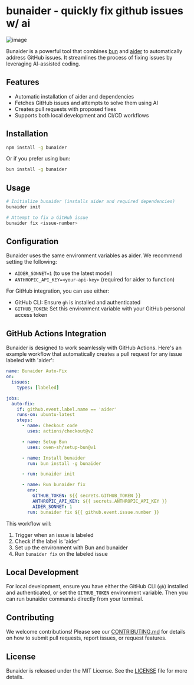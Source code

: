 # bunaider - quickly fix github issues w/ ai

![image](https://github.com/user-attachments/assets/b11a43ac-6e28-4aea-9e3c-ff41f1dbce8a)

Bunaider is a powerful tool that combines [bun](https://github.com/oven-sh/bun) and [aider](https://aider.chat) to automatically address GitHub issues. It streamlines the process of fixing issues by leveraging AI-assisted coding.

## Features

- Automatic installation of aider and dependencies
- Fetches GitHub issues and attempts to solve them using AI
- Creates pull requests with proposed fixes
- Supports both local development and CI/CD workflows

## Installation

```bash
npm install -g bunaider
```

Or if you prefer using bun:

```bash
bun install -g bunaider
```

## Usage

```bash
# Initialize bunaider (installs aider and required dependencies)
bunaider init

# Attempt to fix a GitHub issue
bunaider fix <issue-number>
```

## Configuration

Bunaider uses the same environment variables as aider. We recommend setting the following:

- `AIDER_SONNET=1` (to use the latest model)
- `ANTHROPIC_API_KEY=<your-api-key>` (required for aider to function)

For GitHub integration, you can use either:

- GitHub CLI: Ensure `gh` is installed and authenticated
- `GITHUB_TOKEN`: Set this environment variable with your GitHub personal access token

## GitHub Actions Integration

Bunaider is designed to work seamlessly with GitHub Actions. Here's an example workflow that automatically creates a pull request for any issue labeled with 'aider':

```yaml
name: Bunaider Auto-Fix
on:
  issues:
    types: [labeled]

jobs:
  auto-fix:
    if: github.event.label.name == 'aider'
    runs-on: ubuntu-latest
    steps:
      - name: Checkout code
        uses: actions/checkout@v2

      - name: Setup Bun
        uses: oven-sh/setup-bun@v1

      - name: Install bunaider
        run: bun install -g bunaider

      - run: bunaider init

      - name: Run bunaider fix
        env:
          GITHUB_TOKEN: ${{ secrets.GITHUB_TOKEN }}
          ANTHROPIC_API_KEY: ${{ secrets.ANTHROPIC_API_KEY }}
          AIDER_SONNET: 1
        run: bunaider fix ${{ github.event.issue.number }}
```

This workflow will:

1. Trigger when an issue is labeled
2. Check if the label is 'aider'
3. Set up the environment with Bun and bunaider
4. Run `bunaider fix` on the labeled issue

## Local Development

For local development, ensure you have either the GitHub CLI (`gh`) installed and authenticated, or set the `GITHUB_TOKEN` environment variable. Then you can run bunaider commands directly from your terminal.

## Contributing

We welcome contributions! Please see our [CONTRIBUTING.md](CONTRIBUTING.md) for details on how to submit pull requests, report issues, or request features.

## License

Bunaider is released under the MIT License. See the [LICENSE](LICENSE) file for more details.
